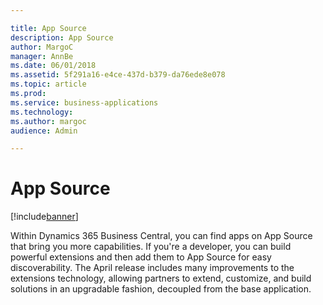 ```yaml
---

title: App Source
description: App Source
author: MargoC
manager: AnnBe
ms.date: 06/01/2018
ms.assetid: 5f291a16-e4ce-437d-b379-da76ede8e078
ms.topic: article
ms.prod: 
ms.service: business-applications
ms.technology: 
ms.author: margoc
audience: Admin

---
```

#  App Source




[!include[banner](../../includes/banner.md)]

Within Dynamics 365 Business Central, you can find apps on App Source that bring
you more capabilities. If you're a developer, you can build powerful extensions
and then add them to App Source for easy discoverability. The April release
includes many improvements to the extensions technology, allowing partners to
extend, customize, and build solutions in an upgradable fashion, decoupled from
the base application.
